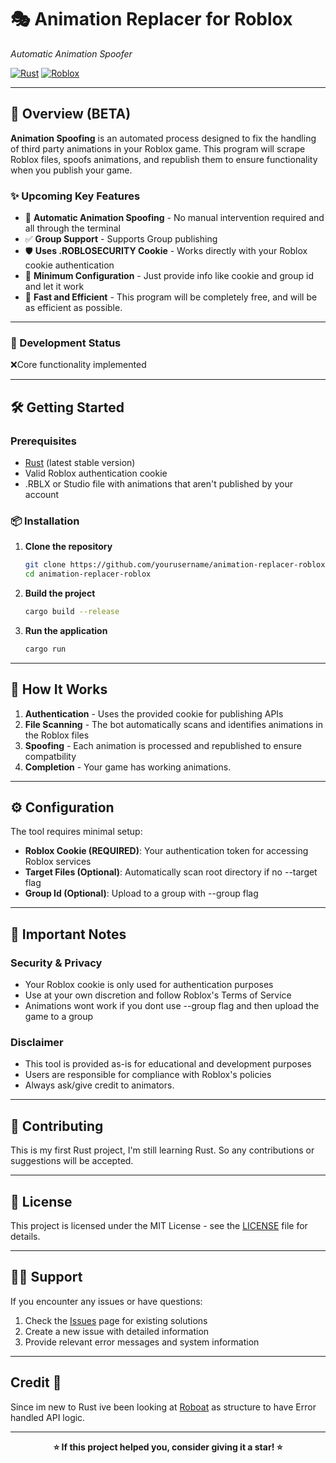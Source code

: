 # 🎭 Animation Replacer for Roblox
*Automatic Animation Spoofer*

[![Rust](https://img.shields.io/badge/rust-%23000000.svg?style=for-the-badge&logo=rust&logoColor=white)](https://www.rust-lang.org/)
[![Roblox](https://img.shields.io/badge/Roblox-00A2FF?style=for-the-badge&logo=roblox&logoColor=white)](https://www.roblox.com/)

---

## 🚀 Overview (BETA)

**Animation Spoofing** is an automated process designed to fix the handling of third party animations in your Roblox game. This program will scrape Roblox files, spoofs animations, and republish them to ensure functionality when you publish your game.

### ✨ Upcoming Key Features

- 🔄 **Automatic Animation Spoofing** - No manual intervention required and all through the terminal
- ✅ **Group Support** - Supports Group publishing
- 🛡️ **Uses .ROBLOSECURITY Cookie** - Works directly with your Roblox cookie authentication
- 🎯 **Minimum Configuration** - Just provide info like cookie and group id and let it work
- 🦀 **Fast and Efficient** - This program will be completely free, and will be as efficient as possible.
---

### 📝 Development Status
❌Core functionality implemented

---
## 🛠️ Getting Started

### Prerequisites

- [Rust](https://rustup.rs/) (latest stable version)
- Valid Roblox authentication cookie
- .RBLX or Studio file with animations that aren't published by your account

### 📦 Installation

1. **Clone the repository**
   ```bash
   git clone https://github.com/yourusername/animation-replacer-roblox.git
   cd animation-replacer-roblox
   ```

2. **Build the project**
   ```bash
   cargo build --release
   ```

3. **Run the application**
   ```bash
   cargo run
   ```

---

## 🎯 How It Works
1. **Authentication** - Uses the provided cookie for publishing APIs
2. **File Scanning** - The bot automatically scans and identifies animations in the Roblox files
3. **Spoofing** - Each animation is processed and republished to ensure compatbility
5. **Completion** - Your game has working animations.
---

## ⚙️ Configuration
The tool requires minimal setup:
- **Roblox Cookie (REQUIRED)**: Your authentication token for accessing Roblox services
- **Target Files (Optional)**: Automatically scan root directory if no --target flag
- **Group Id (Optional)**: Upload to a group with --group flag
---

## 🚨 Important Notes

### Security & Privacy
- Your Roblox cookie is only used for authentication purposes
- Use at your own discretion and follow Roblox's Terms of Service
- Animations wont work if you dont use --group flag and then upload the game to a group

### Disclaimer
- This tool is provided as-is for educational and development purposes
- Users are responsible for compliance with Roblox's policies
- Always ask/give credit to animators.

---

## 🤝 Contributing

This is my first Rust project, I'm still learning Rust. So any contributions or suggestions will be accepted.

---

## 📄 License

This project is licensed under the MIT License - see the [LICENSE](LICENSE) file for details.

---

## 🙋‍♂️ Support

If you encounter any issues or have questions:

1. Check the [Issues](../../issues) page for existing solutions
2. Create a new issue with detailed information
3. Provide relevant error messages and system information

---

## Credit 🤝 
Since im new to Rust ive been looking at [Roboat](https://github.com/fekie/roboat) as structure to have Error handled API logic.

---

<div align="center">

**⭐ If this project helped you, consider giving it a star! ⭐**

</div>
